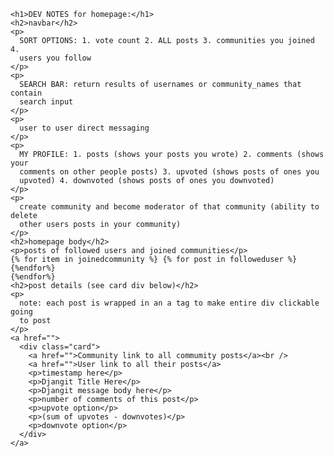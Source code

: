     <h1>DEV NOTES for homepage:</h1>
    <h2>navbar</h2>
    <p>
      SORT OPTIONS: 1. vote count 2. ALL posts 3. communities you joined 4.
      users you follow
    </p>
    <p>
      SEARCH BAR: return results of usernames or community_names that contain
      search input
    </p>
    <p>
      user to user direct messaging
    </p>
    <p>
      MY PROFILE: 1. posts (shows your posts you wrote) 2. comments (shows your
      comments on other people posts) 3. upvoted (shows posts of ones you
      upvoted) 4. downvoted (shows posts of ones you downvoted)
    </p>
    <p>
      create community and become moderator of that community (ability to delete
      other users posts in your community)
    </p>
    <h2>homepage body</h2>
    <p>posts of followed users and joined communities</p>
    {% for item in joinedcommunity %} {% for post in followeduser %} {%endfor%}
    {%endfor%}
    <h2>post details (see card div below)</h2>
    <p>
      note: each post is wrapped in an a tag to make entire div clickable going
      to post
    </p>
    <a href="">
      <div class="card">
        <a href="">Community link to all commumity posts</a><br />
        <a href="">User link to all their posts</a>
        <p>timestamp here</p>
        <p>Djangit Title Here</p>
        <p>Djangit message body here</p>
        <p>number of comments of this post</p>
        <p>upvote option</p>
        <p>(sum of upvotes - downvotes)</p>
        <p>downvote option</p>
      </div>
    </a>
